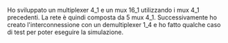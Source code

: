 Ho sviluppato un multiplexer 4_1 e un mux 16_1 utilizzando i mux 4_1 precedenti. 
La rete è quindi composta da 5 mux 4_1. 
Successivamente ho creato l'interconnessione con un demultiplexer 1_4 e ho fatto qualche caso di test per poter eseguire la simulazione.
